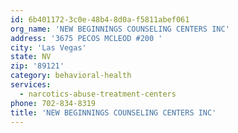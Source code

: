 ```yaml
---
id: 6b401172-3c0e-48b4-8d0a-f5811abef061
org_name: 'NEW BEGINNINGS COUNSELING CENTERS INC'
address: '3675 PECOS MCLEOD #200 '
city: 'Las Vegas'
state: NV
zip: '89121'
category: behavioral-health
services:
  - narcotics-abuse-treatment-centers
phone: 702-834-8319
title: 'NEW BEGINNINGS COUNSELING CENTERS INC'
---
```

